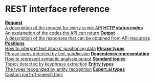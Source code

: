 # REST interface reference

<div class="cards-container">
	<a class="card" href="request/"><strong>Request</strong></br>A description of the request for every single API</a>
	<a class="card" href="http-status-codes/"><strong>HTTP status codes</strong></br>An explanation of the codes the API can return</a>
	<a class="card" href="output/"><strong>Output</strong></br>A description of the responses that can be obtained from API resources</a>
	<a class="card" href="positions/"><strong>Positions</strong></br>How to interpret text blocks' positioning data</a>
	<a class="card" href="phrase-types/"><strong>Phrase types</strong></br>Phrase types detected by text subdivision</a>
	<a class="card" href="dependency-representation/"><strong>Dependency representation</strong></br>How to represent syntactic analysis output</a>
	<a class="card" href="topics/"><strong>Standard topics</strong></br>Topics detected by keyphrase extraction</a>
	<a class="card" href="entity-types/"><strong>Entity types</strong></br>The types recognized by entity recognition</a>
	<a class="card" href="expert-ai-types/"><strong>Expert.ai types</strong></br>Custom part-of-speech tags</a>

</div>